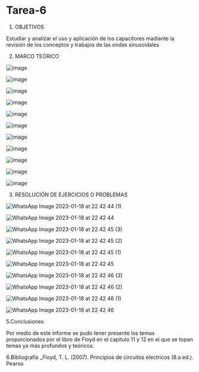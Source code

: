 # Tarea-6

1. OBJETIVOS

Estudiar y analizar el uso y aplicación de los capacitores madiante la revisión de los conceptos y trabajos de las ondas sinusoidales

2. MARCO TEÓRICO

![image](https://user-images.githubusercontent.com/117691236/213752087-d77d755e-8c0d-47c6-b58a-796a4fb31d9e.png)

![image](https://user-images.githubusercontent.com/117691236/213752812-93a445c3-3372-4aa2-86c7-5bd194cd2594.png)

![image](https://user-images.githubusercontent.com/117691236/213753269-c7712874-801d-47ce-ad62-c3897d3c1fa4.png)

![image](https://user-images.githubusercontent.com/117691236/213753740-0c342e3d-b798-4c20-93d9-926c3c14682f.png)

![image](https://user-images.githubusercontent.com/117691236/213754230-373f771a-ebdc-4c26-9072-d51e7feb7b58.png)

![image](https://user-images.githubusercontent.com/117691236/213754500-7ba4be88-ec83-4c1d-8e4f-9c4c56b80868.png)

![image](https://user-images.githubusercontent.com/117691236/213755147-195c5b0b-a978-4c20-8b6b-f0ca83b956f2.png)

![image](https://user-images.githubusercontent.com/117691236/213755311-2085ca6f-fc05-4c31-abda-4c13480f3553.png)

![image](https://user-images.githubusercontent.com/117691236/213755545-cbd2f72e-1e03-41a3-aa1b-0845abc654e7.png)

![image](https://user-images.githubusercontent.com/117691236/213755784-9f8cc08e-a998-4556-afef-55475fe49e07.png)

![image](https://user-images.githubusercontent.com/117691236/213756055-d87fe13d-5f4f-49fc-b900-112c96b91310.png)


3. RESOLUCIÓN DE EJERCICIOS O PROBLEMAS

![WhatsApp Image 2023-01-18 at 22 42 44 (1)](https://user-images.githubusercontent.com/117691236/213730605-149a8c03-f2fb-425b-8b95-21f46f700d12.jpeg)

![WhatsApp Image 2023-01-18 at 22 42 44](https://user-images.githubusercontent.com/117691236/213730620-cd075b36-39e7-4a70-9d4a-e6abfa2c3fa3.jpeg)

![WhatsApp Image 2023-01-18 at 22 42 45 (3)](https://user-images.githubusercontent.com/117691236/213730638-d2d252bb-65e2-4837-851c-b358ec028430.jpeg)

![WhatsApp Image 2023-01-18 at 22 42 45 (2)](https://user-images.githubusercontent.com/117691236/213730648-62e4615a-66e7-45d3-9505-3cb744bb10b4.jpeg)

![WhatsApp Image 2023-01-18 at 22 42 45 (1)](https://user-images.githubusercontent.com/117691236/213730667-5edbf503-b591-41fb-b982-e8f6a19c29c3.jpeg)

![WhatsApp Image 2023-01-18 at 22 42 45](https://user-images.githubusercontent.com/117691236/213730684-f6250031-6fb0-4ad3-93b3-e931b3228df0.jpeg)

![WhatsApp Image 2023-01-18 at 22 42 46 (3)](https://user-images.githubusercontent.com/117691236/213730697-8a4dc03b-f7f7-471d-ab0b-900322e496f8.jpeg)

![WhatsApp Image 2023-01-18 at 22 42 46 (2)](https://user-images.githubusercontent.com/117691236/213730720-2785ba16-c66a-4717-9943-6c429195b2fb.jpeg)

![WhatsApp Image 2023-01-18 at 22 42 46 (1)](https://user-images.githubusercontent.com/117691236/213730736-5d26322e-d25e-4842-92a0-d12182cd211d.jpeg)

![WhatsApp Image 2023-01-18 at 22 42 46](https://user-images.githubusercontent.com/117691236/213730751-ddf8e6b6-3840-42c8-ac64-0a5fa17f57b8.jpeg)


5.Conclusiones

Por medio de este informe se pudo tener presente los temas proporcionados por el libro de Floyd en el capitulo 11 y 12 en el que se topan temas ya más profundos y teóricos. 

6.Bibliografía _Floyd, T. L. (2007). Principios de circuitos electricos (8.a ed.). Pearso
